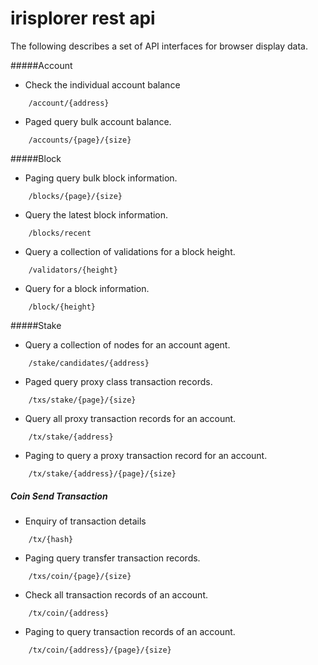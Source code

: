 # irisplorer rest api
The following describes a set of API interfaces for browser display data.

#####Account

* Check the individual account balance
```
    /account/{address}
```
* Paged query bulk account balance.
```
    /accounts/{page}/{size}
```
#####Block

* Paging query bulk block information.
```
    /blocks/{page}/{size}
```
* Query the latest block information.
```
    /blocks/recent
```
* Query a collection of validations for a block height.
```
    /validators/{height}
```
* Query for a block information.
```
    /block/{height}
```
#####Stake

* Query a collection of nodes for an account agent.
```
    /stake/candidates/{address}
```
* Paged query proxy class transaction records.
```
    /txs/stake/{page}/{size}
```
* Query all proxy transaction records for an account.
```
    /tx/stake/{address}
```
* Paging to query a proxy transaction record for an account.
```
    /tx/stake/{address}/{page}/{size}
```

##### Coin Send Transaction


* Enquiry of transaction details
```
    /tx/{hash}
```
* Paging query transfer transaction records.
```
    /txs/coin/{page}/{size}
```
* Check all transaction records of an account.
```
    /tx/coin/{address}
```
* Paging to query transaction records of an account.
```
    /tx/coin/{address}/{page}/{size}
```

